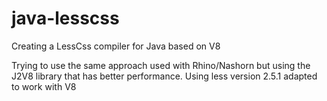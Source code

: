 # java-lesscss
Creating a LessCss compiler for Java based on V8

Trying to use the same approach used with Rhino/Nashorn but using the J2V8 library that has better performance.
Using less version 2.5.1 adapted to work with V8
